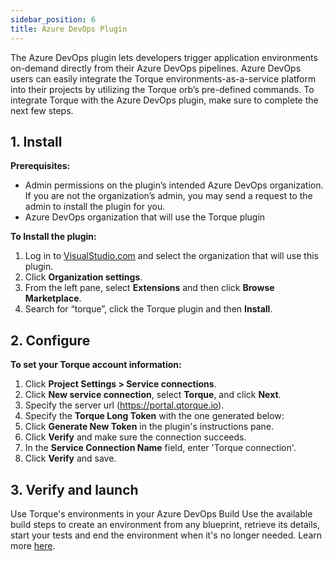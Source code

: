 ```yaml
---
sidebar_position: 6
title: Azure DevOps Plugin
---
```


The Azure DevOps plugin lets developers trigger application environments on-demand directly from their Azure DevOps pipelines. Azure DevOps users can easily integrate the Torque environments-as-a-service platform into their projects by utilizing the Torque orb’s pre-defined commands.
To integrate Torque with the Azure DevOps plugin, make sure to complete the next few steps.

## 1. Install

__Prerequisites:__
* Admin permissions on the plugin’s intended Azure DevOps organization. If you are not the organization’s admin, you may send a request to the admin to install the plugin for you.
* Azure DevOps organization that will use the Torque plugin

__To Install the plugin:__
1. Log in to [VisualStudio.com](http://visualstudio.com) and select the organization that will use this plugin.
2. Click __Organization settings__.
3. From the left pane, select __Extensions__ and then click __Browse Marketplace__.
4. Search for “torque”, click the Torque plugin and then __Install__.

## 2. Configure

__To set your Torque account information:__
1. Click __Project Settings > Service connections__.
2. Click __New service connection__, select __Torque__, and click __Next__.
3. Specify the server url (https://portal.qtorque.io).
4. Specify the __Torque Long Token__ with the one generated below:
5. Click __Generate New Token__ in the plugin's instructions pane.
6. Click __Verify__ and make sure the connection succeeds.
7. In the __Service Connection Name__ field, enter 'Torque connection'.
8. Click __Verify__ and save.

## 3. Verify and launch
Use Torque's environments in your Azure DevOps Build
Use the available build steps to create an environment from any blueprint, retrieve its details, start your tests and end the environment when it's no longer needed.
Learn more [here](https://marketplace.visualstudio.com/items?itemName=Quali.build-release-task-torque).